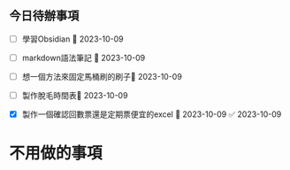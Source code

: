 

## 今日待辦事項

- [ ] 學習Obsidian 📅 2023-10-09
- [ ] markdown語法筆記 📅 2023-10-09
- [ ] 想一個方法來固定馬桶刷的刷子📅 2023-10-09 
- [ ] 製作脫毛時間表📅 2023-10-09 
- [x] 製作一個確認回數票還是定期票便宜的excel 📅 2023-10-09 ✅ 2023-10-09


# 不用做的事項

